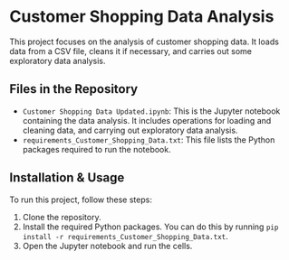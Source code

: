 
# Customer Shopping Data Analysis

This project focuses on the analysis of customer shopping data. It loads data from a CSV file, cleans it if necessary, and carries out some exploratory data analysis.

## Files in the Repository

- `Customer Shopping Data Updated.ipynb`: This is the Jupyter notebook containing the data analysis. It includes operations for loading and cleaning data, and carrying out exploratory data analysis.
- `requirements_Customer_Shopping_Data.txt`: This file lists the Python packages required to run the notebook.

## Installation & Usage

To run this project, follow these steps:

1. Clone the repository.
2. Install the required Python packages. You can do this by running `pip install -r requirements_Customer_Shopping_Data.txt`.
3. Open the Jupyter notebook and run the cells.

